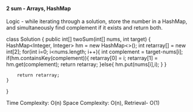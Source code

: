 #### 2 sum - Arrays, HashMap

Logic - while iterating through a solution, store the number in a HashMap, and simultaneously find complement if it exists and return both.


class Solution {
    public int[] twoSum(int[] nums, int target) {
        HashMap<Integer, Integer> hm = new HashMap<>();
        int retarray[] = new int[2];
        for(int i=0; i<nums.length; i++){
            int complement = target-nums[i];
            if(hm.containsKey(complement)){
                retarray[0] = i;
                retarray[1] = hm.get(complement);
                return retarray;
            }else{
                hm.put(nums[i],i);
            }
        }
        
        return retarray;
    }
}

Time Complexity: O(n)
Space Complexity: O(n), Retrieval- O(1)


